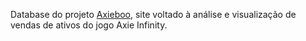 Database do projeto <a href=“http://axieboo.com/“>Axieboo</a>, site voltado à análise e visualização de vendas de ativos do jogo Axie Infinity.
